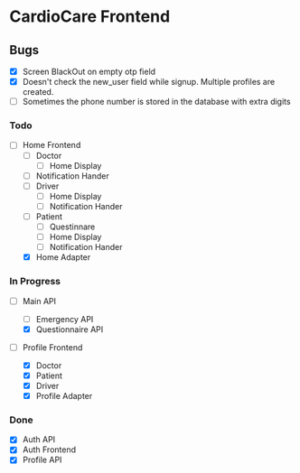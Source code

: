 # CardioCare Frontend

## Bugs

- [x] Screen BlackOut on empty otp field
- [x] Doesn't check the new_user field while signup. Multiple profiles are created.
- [ ] Sometimes the phone number is stored in the database with extra digits

### Todo

- [ ] Home Frontend
  - [ ] Doctor
    - [ ] Home Display
  - [ ] Notification Hander
  - [ ] Driver
    - [ ] Home Display
    - [ ] Notification Hander
  - [ ] Patient
    - [ ] Questinnare
    - [ ] Home Display
    - [ ] Notification Hander
  - [x] Home Adapter

### In Progress

- [ ] Main API

  - [ ] Emergency API
  - [x] Questionnaire API

- [ ] Profile Frontend
  - [x] Doctor
  - [x] Patient
  - [x] Driver
  - [x] Profile Adapter

### Done

- [x] Auth API
- [x] Auth Frontend
- [x] Profile API
